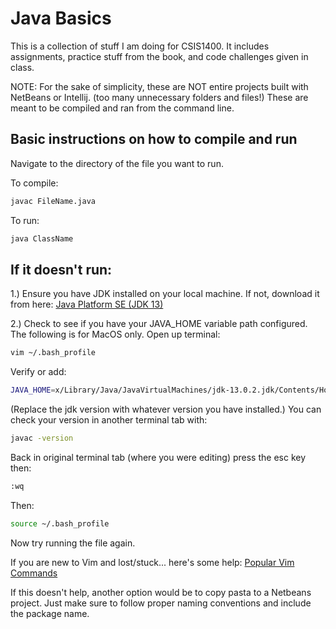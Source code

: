 # Java Basics 

This is a collection of stuff I am doing for CSIS1400. It includes assignments, practice stuff from the book, and code challenges given in class.

NOTE: For the sake of simplicity, these are NOT entire projects built with NetBeans or Intellij. (too many unnecessary folders and files!) These are meant to be compiled and ran from the command line.

## Basic instructions on how to compile and run
Navigate to the directory of the file you want to run.

To compile:
```bash
javac FileName.java
```

To run:
```bash
java ClassName
```


## If it doesn't run:

1.) Ensure you have JDK installed on your local machine. If not, download it from here: 
<a href="https://www.oracle.com/technetwork/java/javase/downloads/index.html">Java Platform SE (JDK 13)</a>

2.) Check to see if you have your JAVA_HOME variable path configured.
 The following is for MacOS only.
 Open up terminal:
```bash
vim ~/.bash_profile
```
Verify or add: 
```bash
JAVA_HOME=x/Library/Java/JavaVirtualMachines/jdk-13.0.2.jdk/Contents/Home/bin/java
``` 
(Replace the jdk version with whatever version you have installed.) 
You can check your version in another terminal tab with:
```bash
javac -version
```
Back in original terminal tab (where you were editing) press the esc key then:
```bash
:wq
``` 

Then:

```bash
source ~/.bash_profile
```
Now try running the file again.


If you are new to Vim and lost/stuck... here's some help:
<a href="https://www.keycdn.com/blog/vim-commands">Popular Vim Commands</a>

If this doesn't help, another option would be to copy pasta to a Netbeans project. Just make sure to follow proper naming conventions and include the package name.
